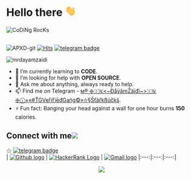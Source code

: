 # Hello there <img src="https://raw.githubusercontent.com/ABSphreak/ABSphreak/master/gifs/Hi.gif" width="30px">

<div margin-left: 500px; width="500">
<img align='center' src="https://cdn.dribbble.com/users/1162077/screenshots/3848914/programmer.gif" alt="CoDiNg RocKs"  width="500"/>
</div>

<br><img src="https://komarev.com/ghpvc/?username=APXD-git&style=flat-square" alt="APXD-git" />
[![Hits](https://hits.seeyoufarm.com/api/count/incr/badge.svg?url=https%3A%2F%2Fgithub.com%2Fgjbae1212%2Fhit-counter)](https://hits.seeyoufarm.com) 
[![telegram badge](https://img.shields.io/badge/Telegram-30302f?style=flat&logo=telegram)](https://t.me/mrdayamzaidi)

<img src="https://github-readme-stats.vercel.app/api?username=mrdayamzaidi-git&show_icons=true&count_private=true&bg_color=50,e96205,904e99&title_color=fff&text_color=fff&icon_color=f2f2f2" alt="mrdayamzaidi" />

- 🔭 I’m currently learning to <b>CODE</b>. <br>
- 👀 I’m looking for help with <b>OPEN SOURCE</b>.
- 💬 Ask me about anything, always ready to help.
- 📫 Find me on Telegram - [м®⁪⁬⁮⁮⁮⁮ ‌‌‌᪣🇮🇳<~ĐåÿãmŽäïđï~>🇮🇳᪣ⓘ×«#ŤGVęřïfïēđGąñg©»⛥§Šťãřkßüčkš](https://t.me/mrdayamzaidi).
- ⚡ Fun fact: Banging your head against a wall for one hour burns <b>150</b> calories.

## Connect with me<img src="https://github.com/TheDudeThatCode/TheDudeThatCode/blob/master/Assets/Handshake.gif" height="32px">

⚝ [![telegram badge](https://img.shields.io/badge/Telegram-30302f?style=flat&logo=telegram)](https://t.me/AP_XD)<br>
| [<img src="https://cdn.svgporn.com/logos/github-icon.svg" alt="Github logo" width="34">](https://github.com/mrdayamzaidi) | [<img src="https://github.com/TheDudeThatCode/TheDudeThatCode/blob/master/Assets/HackerRank.svg" alt="HackerRank Logo" width="30">](https://www.hackerrank.com/) | [<img src="https://github.com/TheDudeThatCode/TheDudeThatCode/blob/master/Assets/Gmail.svg" alt="Gmail logo" height="32">](mailto:arkamtg.pramanik@gmail.com)
|:---:|:---:|:---:|
<br>

<div align="center" width="50">
<img align='center' src='https://telegra.ph/file/1c4df5d90d6e68e417348.png' width='700"'>
</div>
